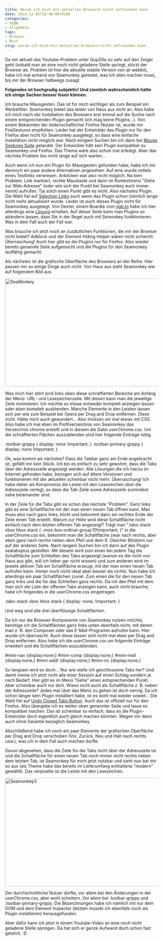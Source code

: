 ```yaml
---
title: Warum ich mich mit aktuellen Browsern nicht anfreunden kann
date: 2014-12-05T16:48:00+0100
categories:
- OSBN
- Allgemein
tags:
- Browser
- Mist
slug: warum-ich-mich-mit-aktuellen-browsern-nicht-anfreunden-kann
---
```

Da mir aktuell das Youtube-Problem unter QupZilla zu sehr auf den Zeiger geht (sobald man an eine noch nicht geladene Stelle springt, stürzt der Browser ab. Problem ist hier die aktuelle stabile Version von qt-webkit), habe ich mal anhand von Seamonkey getestet, was ich alles machen muss, bis mir der Browser halbwegs zusagt.

**Folgendes ist hochgradig subjektiv! Und ziemlich wahrscheinlich hätte ich einige Sachen besser lösen können.**

Ich brauche Mausgesten. Das ist für mich wichtiger als zum Beispiel ein Werbefilter. Seamonkey bietet das leider von Haus aus nicht an. Also habe ich mich nach der Installation des Browsers erst einmal auf die Suche nach einem entsprechenden Plugin gemacht (ich mag keine Plugins...). Von einem Bekannten der leidenschaftlicher Firefox-Nutzer ist, wurde mir FireGestures empfohlen. Leider hat der Entwickler das Plugin nur für den Firefox aber nicht für Seamonkey ausgelegt, so dass eine einfache Installation nicht möglich war. Nach einigem Suchen bin ich dann bei [Mouse Gestures Suite](https://addons.mozilla.org/en-US/seamonkey/addon/mouse-gestures-suite "Mouse Gestures Suite") gelandet. Der Entwickler hält sein Plugin kompatibel zu Seamonkey und Firefox. Das Thema wäre also schon mal erledigt. Aber das nächste Problem lies nicht lange auf sich warten...

Auch wenn ich nun ein Plugin für Mausgesten gefunden habe, habe ich mir dennoch ein paar andere Alternativen angesehen. Auf eine wurde mittels eines Textlinks verwiesen. Anklicken war also nicht möglich. Na kein Problem. Link markiert, rechte Maustaste und dann im Kontextmenü "Gehe zur Web-Adresse" (oder wie sich der Punkt bei Seamonkey auch immer nennt) aufrufen. Tja solch einen Punkt gibt es nicht. Also nächstes Plugin. Die Wahl fiel auf [Selection Links](https://addons.mozilla.org/en-US/firefox/addon/selection-links "Selection Links") auch wenn das Plugin schon ziemlich lange nicht mehr aktualisiert wurde. Leider ist auch dieses Plugin nicht für Seamonkey ausgelegt. Von Dexter, einem Boardie vom [ngb.to](http://ngb.to "ngb.to") habe ich hier allerdings eine [Lösung](http://addonconverter.fotokraina.com) erhalten. Auf dieser Seite kann man Plugins so abändern lassen, dass Sie in der Regel auch mit Semonkey funktionieren. Was in dem Fall auch der Fall war.

Was brauche ich jetzt noch an zusätzlichen Funktionen, die mir der Browser nicht bietet? Adblock und der Element Hiding Helper wären nicht schlecht. Überraschung! Auch hier gibt es die Plugins nur für Firefox. Also wieder bereits genannte Seite aufgemacht und die Plugins für den Seamonkey lauffähig gemacht.

Als nächstes ist die grafische Oberfläche des Browsers an der Reihe. Hier passen mir so einige Dinge auch nicht. Von Haus aus sieht Seamonkey wie auf folgendem Bild aus.

<a href="/files/SeaMonkey.png"><img alt="SeaMonkey" src="/files/SeaMonkey.png" style="width: 584px; height: 356px;"></a>

Was mich hier stört sind links oben diese schraffierten Bereiche am Anfang der Menü- URL- und Lesezeichenzeile. Mit diesen kann man die jeweilige Zeile minimieren. Ich möchte so etwas entweder komplett anzeigen lassen oder eben komplett ausblenden. Manche Elemente in den Leisten lassen sich per wie zum Beispiel bei Opera per Drag and Drop entfernen. Diese nicht. Hätte mich auch gewundert... Also tricksen wir mal etwas mit CSS. Also habe ich mal eben im Profilverzeichnis von Seamonkey das Verzeichnis chrome erstellt und in diesem die Datei userChrome.css. Um die schraffierten Flächen auszublenden sind hier folgende Einträge nötig.

.toolbar-grippy { display: none !important; }
.toolbar-primary-grippy { display: none !important; }

Ok, was kommt als nächstes? Dass die Tabbar ganz am Ende angebracht ist, gefällt mir kein Stück. Ich bin es einfach zu sehr gewohnt, dass die Tabs über der Adresszeile angezeigt werden. Alle Lösungen die ich hierzu im Internet gefunden habe, bezogen sich auf ältere Versionen und funktionieren mit der aktuellen scheinbar nicht mehr. Überraschung! Ich habe daher als Kompromiss die Leiste mit den Lesezeichen über die Adresszeile verlegt, so dass die Tab-Zeile sowie Adresszeile zumindest nahe beieinander sind.

In der Zeile für die Tabs gibt es schon das nächste "Problem". Ganz links gibt es eine Schaltfläche mit der man einen neuen Tab öffnen kann. Man muss also nach ganz links, klickt und bekommt dann am rechten Ende der Zeile einen Tab erstellt. Warum zur Hölle wird diese Schaltfläche nicht einfach nach dem letzten offenen Tab angezeigt? Trägt man ".tabs-stack vbox hbox stack { -moz-box-ordinal-group:10!important; }" in die userChrome.css ein, bekommt man die Schaltfläche zwar nach rechts, aber eben ganz nach rechts neben dem Pfeil und dem X. Gleicher Blödsinn nur auf der anderen Seite. Nach langem Suchen bin ich dann auf das Plugin seatabxplus gestoßen. Mit diesem wird zum einen bei jedem Tag die Schaltfläche zum Schließen des Tabs angezeigt (warum es die nicht von Haus aus gibt, will ich lieber gar nicht wissen) und zum anderen wird im jeweils aktiven Tab ein Schaltfläche erzeugt, mit der man einen neuen Tab aufrufen kann. Immer noch nicht ideal aber besser als nichts. Nun habe ich allerdings ein paar Schaltflächen zuviel. Zum einen die für den neuen Tab ganz links und die für das Schließen ganz rechts. Da ich den Pfeil mit dem man sich die Liste der offenen Tabs anzeigen kann, auch nicht brauche, habe ich folgendes in die userChrome.css eingetragen.

.tabs-stack vbox hbox stack { display: none; !important; }

Und weg sind alle drei überflüssige Schaltflächen.

Da ich nur die Browser-Komponente von Seamonkey nutzen möchte, benötige ich die Schaltflächen ganz links unten ebenfalls nicht, mit denen man z. B. den Composer oder das E-Mail-Programm aufrufen kann. Hier wurde ich überrascht. Auch diese lassen sich nicht mal eben per Drag and Drop entfernen. Also habe ich die userChrome.css um folgende Einträge erweitert und die Schaltflächen auszublenden.

#mini-nav {display:none;}
#mini-comp {display:none;}
#mini-mail {display:none;}
#mini-addr {display:none;}
#mini-irc {display:none;}

So langsam wird es doch... Nur wie stelle ich geschlossene Tabs her? Und damit meine ich jetzt nicht alle einer Session auf einen Schlag sondern je nach Bedarf. Hier gibt es im Menü "Gehe" einen entsprechenden Punkt. Aber scheinbar auch nur dort. Wieso nicht auch als Schaltfläche z. B. neben der Adresszeile? Jedes mal über das Menü zu gehen ist doch nervig. Da ich schon länger kein Plugin installiert habe, ist es wohl mal wieder soweit... Die Wahl fiel auf [Undo Closed Tabs Button](https://addons.mozilla.org/de/firefox/addon/undo-closed-tabs-button "Undo Closed Tabs Button"). Auch das ist offiziell nur für den Firefox. Also übergebe ich es weiter oben genannter Seite und lasse es kompatibel machen. Das ist scheinbar so einfach, dass es die Plugin-Entwickler doch eigentlich auch gleich machen könnten. Wegen mir dann auch ohne Garantie bezüglich Seamonkey.

Abschließend habe ich noch ein paar Elemente der grafischen Oberfläche per Drag and Drop verschoben (Vor, Zurück, Neu und Halt nach rechts usw.), was ich in dem Fall auch machen durfte.

Davon abgesehen, dass die Zeile für die Tabs nicht über der Adresszeile ist und die Schaltfläche für einen neuen Tab noch immer nicht rechts neben dem letzten Tab, ist Seamonkey für mich jetzt nutzbar und sieht nun bei mir so aus (als Theme habe das bereits im Lieferumfang enthaltene \"modern\" gewählt). Das verpixelte ist die Leiste mit den Lesezeichen.

<a href="/files/Seamonkey3.png"><img alt="Seamonkey3" src="/files/Seamonkey3.png" style="width: 584px; height: 356px;"></a>


Der durchschnittliche Nutzer dürfte, vor allem bei den Änderungen in der userChrome.css, aber wohl scheitern. Vor allem bei .toolbar-grippy und .toolbar-primary-grippy. Die Bezeichnungen habe ich nämlich mit nur dem DOM und dem Element Inspector (letzten musste ich ebenfalls noch als Plugin installieren) herausgefunden.

Aber dafür kann ich jetzt in einem Youtube-Video an eine noch nicht geladene Stelle springen. Da hat sich er ganze Aufwand doch schon fast gelohnt. :D